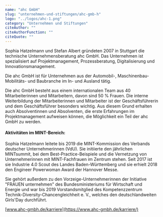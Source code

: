 ```yaml
---
name: "ahc GmbH"
slug: "unternehmen-und-stiftungen/ahc-gmb-h"
logo: "../logos/ahc-1.png"
category: "Unternehmen und Stiftungen"
citeAuthor: ""
citeAuthorFunction: ""
citeQuote: ""
---
```


Sophia Hatzelmann und Stefan Albert gründeten 2007 in Stuttgart die technische Unternehmensberatung ahc GmbH. Das Unternehmen ist spezialisiert auf Projektmanagement, Prozessberatung, Digitalisierung und Innovationsmanagement.

Die ahc GmbH ist für Unternehmen aus der Automobil-, Maschinenbau- Mobilitäts- und Baubranche im In- und Ausland tätig.

Die ahc GmbH besteht aus einem internationalen Team aus 40 Mitarbeiterinnen und Mitarbeitern, davon sind 50 % Frauen. Die interne Weiterbildung der Mitarbeiterinnen und Mitarbeiter ist der Geschäftsführerin und dem Geschäftsführer besonders wichtig. Aus diesem Grund erhalten auch Absolventinnen und Absolventen, die erste Erfahrungen im Projektmanagement aufweisen können, die Möglichkeit ein Teil der ahc GmbH zu werden.

#### Aktivitäten im MINT-Bereich:

Sophia Hatzelmann leitete bis 2019 die MINT-Kommission des Verbands deutscher Unternehmerinnen (VdU). Sie initiierte den jährlichen MINTsummit, bei dem Best-Practice-Beispiele und die Vernetzung von Unternehmerinnen mit MINT-Fachfrauen im Zentrum stehen. Seit 2017 ist sie Industrie 4.0 Scout des Landes Baden-Württemberg und sie erhielt 2018 den Engineer Powerwoman Award der Hannover Messe.

Sie gehört außerdem zu den Vorzeige-Unternehmerinnen der Initiative "FRAUEN unternehmen" des Bundesministeriums für Wirtschaft und Energie und war bis 2019 Vorstandsmitglied des Kompetenzzentrum Technik-Diversity-Chancengleichheit e. V., welches den deutschlandweiten Girls'Day durchführt.

[www.ahc-gmbh.de/karriere](https://www.ahc-gmbh.de/karriere/)
